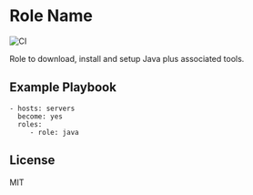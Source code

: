 Role Name
=========

![CI](https://github.com/baztian/ansible-java/workflows/CI/badge.svg)

Role to download, install and setup Java plus associated tools.

Example Playbook
----------------

    - hosts: servers
      become: yes
      roles:
         - role: java

License
-------

MIT
